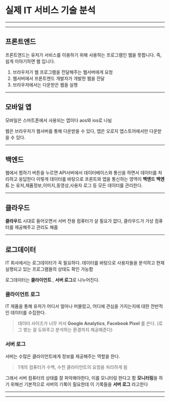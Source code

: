 # 실제 IT 서비스 기술 분석

---

---

## 프론트엔드

프론트엔드는 유저가 서비스를 이용하기 위해 사용하는 프로그램인 웹을 뜻합니다. 즉, 쉽게 이야기하면 웹 입니다.

1. 브라우저가 웹 프로그램을 전달해주는 웹서버에게 요청
2. 웹서버에서 프론트엔드 개발자가 개발한 웹을 전달
3. 브라우저에서는 다운받은 웹을 실행

---

## 모바일 앱

모바일은 스마트폰에서 사용되는 앱이다 aos와 ios로 나뉨

웹은 브라우저가 웹서버를 통해 다운받을 수 있다, 앱은 오로지 앱스토어에서만 다운받을 수 있다.

---

## 백엔드

웹에서 찜하기 버튼을 누르면 API서버에서 데이터베이스와 통신을 하면서 데이터를 처리하고 응답한다
이렇게 데이터를 바탕으로 프론트와 앱을 통신하는 영역이 **백엔드**
**백엔드** 는 유저,제품정보,이미지,동영상,사용자 로그 등 모든 데이터를 관리한다.

---

## 클라우드

**클라우드** 시대로 들어오면서 서버 전용 컴퓨터가 살 필요가 없다, 클라우드가 가상 컴퓨터를 제공해주고 관리도 해줌

---

## 로그데이터

IT 회사에서는 로그데이터가 꼭 필요하다. 데이터를 바탕으로 사용자들을 분석하고 현재 실행되고 있는 프로그램들의 상태도 확인 가능함

로그데이터는 **클라이언트** , **서버 로그**로 나누어진다.

### 클라이언트 로그

IT 제품을 통해 유저가 어디서 얼마나 머물렀고, 어디에 관심을 가지는지에 대한 전반적인 데이터를 수집한다.

> 데이터 사이즈가 너무 커서 **Google Analytics**, **Facebook Pixel** 를 쓴다.
> (로그 쌓는 걸 도와주고 분석하는 환경까지 제공해준다)

### 서버 로그

서버는 수많은 클라이언트에게 정보를 제공해주는 역할을 한다.

> 1개의 컴퓨터가 수백, 수천 클라이언트의 요청을 처리하게 됨

그래서 서버 컴퓨터의 상태를 잘 파악해야한다, 이를 모니터링 한다고 함
**모니터링**을 하기 위해선 기본적으로 서버의 기록이 필요한데 이 기록들을 **서버 로그** 라고한다

---

---
